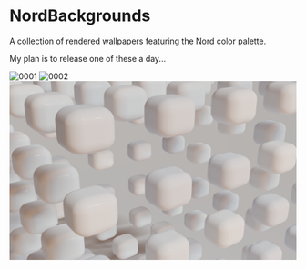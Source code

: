 # NordBackgrounds
A collection of rendered wallpapers featuring the [Nord](https://www.nordtheme.com/) color palette.

My plan is to release one of these a day...

![0001](4k/0001.png)
![0002](4k/0002.png)
![0002](4k/0003.png)
